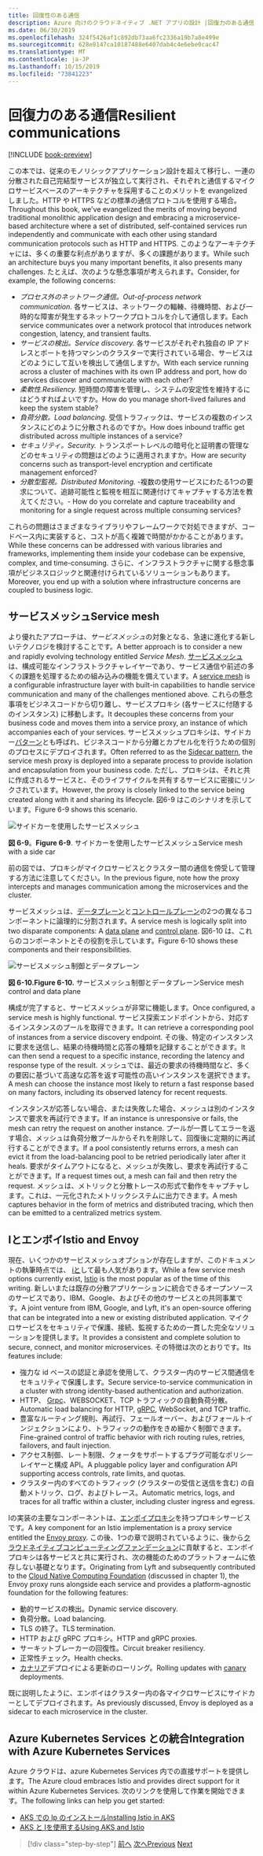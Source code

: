 ```yaml
---
title: 回復性のある通信
description: Azure 向けのクラウドネイティブ .NET アプリの設計 |回復力のある通信
ms.date: 06/30/2019
ms.openlocfilehash: 324f5426af1c892db73aa6fc2336a19b7a8e499e
ms.sourcegitcommit: 628e8147ca10187488e6407dab4c4e6ebe0cac47
ms.translationtype: MT
ms.contentlocale: ja-JP
ms.lasthandoff: 10/15/2019
ms.locfileid: "73841223"
---
```

# <a name="resilient-communications"></a><span data-ttu-id="873bd-103">回復力のある通信</span><span class="sxs-lookup"><span data-stu-id="873bd-103">Resilient communications</span></span>

[!INCLUDE [book-preview](../../../includes/book-preview.md)]

<span data-ttu-id="873bd-104">この本では、従来のモノリシックアプリケーション設計を超えて移行し、一連の分散された自己完結型サービスが独立して実行され、それぞれと通信するマイクロサービスベースのアーキテクチャを採用することのメリットを evangelized しました。HTTP や HTTPS などの標準の通信プロトコルを使用する場合。</span><span class="sxs-lookup"><span data-stu-id="873bd-104">Throughout this book, we've evangelized the merits of moving beyond traditional monolithic application design and embracing a microservice-based architecture where a set of distributed, self-contained services run independently and communicate with each other using standard communication protocols such as HTTP and HTTPS.</span></span> <span data-ttu-id="873bd-105">このようなアーキテクチャには、多くの重要な利点がありますが、多くの課題があります。</span><span class="sxs-lookup"><span data-stu-id="873bd-105">While such an architecture buys you many important benefits, it also presents many challenges.</span></span> <span data-ttu-id="873bd-106">たとえば、次のような懸念事項が考えられます。</span><span class="sxs-lookup"><span data-stu-id="873bd-106">Consider, for example, the following concerns:</span></span>

- <span data-ttu-id="873bd-107">*プロセス外のネットワーク通信。*</span><span class="sxs-lookup"><span data-stu-id="873bd-107">*Out-of-process network communication.*</span></span> <span data-ttu-id="873bd-108">各サービスは、ネットワークの輻輳、待機時間、および一時的な障害が発生するネットワークプロトコルを介して通信します。</span><span class="sxs-lookup"><span data-stu-id="873bd-108">Each service communicates over a network protocol that introduces network congestion, latency, and transient faults.</span></span>
- <span data-ttu-id="873bd-109">*サービスの検出。*</span><span class="sxs-lookup"><span data-stu-id="873bd-109">*Service discovery.*</span></span> <span data-ttu-id="873bd-110">各サービスがそれぞれ独自の IP アドレスとポートを持つマシンのクラスターで実行されている場合、サービスはどのようにして互いを検出して通信しますか。</span><span class="sxs-lookup"><span data-stu-id="873bd-110">With each service running across a cluster of machines with its own IP address and port, how do services discover and communicate with each other?</span></span>
- <span data-ttu-id="873bd-111">*柔軟性.*</span><span class="sxs-lookup"><span data-stu-id="873bd-111">*Resiliency.*</span></span> <span data-ttu-id="873bd-112">短時間の障害を管理し、システムの安定性を維持するにはどうすればよいですか。</span><span class="sxs-lookup"><span data-stu-id="873bd-112">How do you manage short-lived failures and keep the system stable?</span></span>
- <span data-ttu-id="873bd-113">*負荷分散。*</span><span class="sxs-lookup"><span data-stu-id="873bd-113">*Load balancing.*</span></span> <span data-ttu-id="873bd-114">受信トラフィックは、サービスの複数のインスタンスにどのように分散されるのですか。</span><span class="sxs-lookup"><span data-stu-id="873bd-114">How does inbound traffic get distributed across multiple instances of a service?</span></span>
- <span data-ttu-id="873bd-115">*セキュリティ。*</span><span class="sxs-lookup"><span data-stu-id="873bd-115">*Security.*</span></span> <span data-ttu-id="873bd-116">トランスポートレベルの暗号化と証明書の管理などのセキュリティの問題はどのように適用されますか。</span><span class="sxs-lookup"><span data-stu-id="873bd-116">How are security concerns such as transport-level encryption and certificate management enforced?</span></span>
- <span data-ttu-id="873bd-117">*分散型監視。*</span><span class="sxs-lookup"><span data-stu-id="873bd-117">*Distributed Monitoring.*</span></span> <span data-ttu-id="873bd-118">-複数の使用サービスにわたる1つの要求について、追跡可能性と監視を相互に関連付けてキャプチャする方法を教えてください。</span><span class="sxs-lookup"><span data-stu-id="873bd-118">- How do you correlate and capture traceability and monitoring for a single request across multiple consuming services?</span></span>

<span data-ttu-id="873bd-119">これらの問題はさまざまなライブラリやフレームワークで対処できますが、コードベース内に実装すると、コストが高く複雑で時間がかかることがあります。</span><span class="sxs-lookup"><span data-stu-id="873bd-119">While these concerns can be addressed with various libraries and frameworks, implementing them inside your codebase can be expensive, complex, and time-consuming.</span></span> <span data-ttu-id="873bd-120">さらに、インフラストラクチャに関する懸念事項がビジネスロジックと関連付けられているソリューションもあります。</span><span class="sxs-lookup"><span data-stu-id="873bd-120">Moreover, you end up with a solution where infrastructure concerns are coupled to business logic.</span></span>

## <a name="service-mesh"></a><span data-ttu-id="873bd-121">サービスメッシュ</span><span class="sxs-lookup"><span data-stu-id="873bd-121">Service mesh</span></span>

<span data-ttu-id="873bd-122">より優れたアプローチは、*サービスメッシュ*の対象となる、急速に進化する新しいテクノロジを検討することです。</span><span class="sxs-lookup"><span data-stu-id="873bd-122">A better approach is to consider a new and rapidly evolving technology entitled *Service Mesh*.</span></span> <span data-ttu-id="873bd-123">[サービスメッシュ](https://www.nginx.com/blog/what-is-a-service-mesh/)は、構成可能なインフラストラクチャレイヤーであり、サービス通信や前述の多くの課題を処理するための組み込みの機能を備えています。</span><span class="sxs-lookup"><span data-stu-id="873bd-123">A [service mesh](https://www.nginx.com/blog/what-is-a-service-mesh/) is a configurable infrastructure layer with built-in capabilities to handle service communication and many of the challenges mentioned above.</span></span> <span data-ttu-id="873bd-124">これらの懸念事項をビジネスコードから切り離し、サービスプロキシ (各サービスに付随するのインスタンス) に移動します。</span><span class="sxs-lookup"><span data-stu-id="873bd-124">It decouples these concerns from your business code and moves them into a service proxy, an instance of which accompanies each of your services.</span></span> <span data-ttu-id="873bd-125">サービスメッシュプロキシは、サイドカー[パターン](https://docs.microsoft.com/azure/architecture/patterns/sidecar)とも呼ばれ、ビジネスコードから分離とカプセル化を行うための個別のプロセスにデプロイされます。</span><span class="sxs-lookup"><span data-stu-id="873bd-125">Often referred to as the [Sidecar pattern](https://docs.microsoft.com/azure/architecture/patterns/sidecar), the service mesh proxy is deployed into a separate process to provide isolation and encapsulation from your business code.</span></span> <span data-ttu-id="873bd-126">ただし、プロキシは、それと共に作成されるサービスと、そのライフサイクルを共有するサービスに密接にリンクされています。</span><span class="sxs-lookup"><span data-stu-id="873bd-126">However, the proxy is closely linked to the service being created along with it and sharing its lifecycle.</span></span> <span data-ttu-id="873bd-127">図6-9 はこのシナリオを示しています。</span><span class="sxs-lookup"><span data-stu-id="873bd-127">Figure 6-9 shows this scenario.</span></span>

![サイドカーを使用したサービスメッシュ](./media/service-mesh-with-side-car.png)

<span data-ttu-id="873bd-129">**図 6-9**。</span><span class="sxs-lookup"><span data-stu-id="873bd-129">**Figure 6-9**.</span></span> <span data-ttu-id="873bd-130">サイドカーを使用したサービスメッシュ</span><span class="sxs-lookup"><span data-stu-id="873bd-130">Service mesh with a side car</span></span>

<span data-ttu-id="873bd-131">前の図では、プロキシがマイクロサービスとクラスター間の通信を傍受して管理する方法に注意してください。</span><span class="sxs-lookup"><span data-stu-id="873bd-131">In the previous figure, note how the proxy intercepts and manages communication among the microservices and the cluster.</span></span>

<span data-ttu-id="873bd-132">サービスメッシュは、[データプレーン](https://blog.envoyproxy.io/service-mesh-data-plane-vs-control-plane-2774e720f7fc)と[コントロールプレーン](https://blog.envoyproxy.io/service-mesh-data-plane-vs-control-plane-2774e720f7fc)の2つの異なるコンポーネントに論理的に分割されます。</span><span class="sxs-lookup"><span data-stu-id="873bd-132">A service mesh is logically split into two disparate components: A [data plane](https://blog.envoyproxy.io/service-mesh-data-plane-vs-control-plane-2774e720f7fc) and [control plane](https://blog.envoyproxy.io/service-mesh-data-plane-vs-control-plane-2774e720f7fc).</span></span> <span data-ttu-id="873bd-133">図6-10 は、これらのコンポーネントとその役割を示しています。</span><span class="sxs-lookup"><span data-stu-id="873bd-133">Figure 6-10 shows these components and their responsibilities.</span></span>

![サービスメッシュ制御とデータプレーン](./media/istio-control-and-data-plane.png)

<span data-ttu-id="873bd-135">**図 6-10.**</span><span class="sxs-lookup"><span data-stu-id="873bd-135">**Figure 6-10.**</span></span> <span data-ttu-id="873bd-136">サービスメッシュ制御とデータプレーン</span><span class="sxs-lookup"><span data-stu-id="873bd-136">Service mesh control and data plane</span></span>

<span data-ttu-id="873bd-137">構成が完了すると、サービスメッシュが非常に機能します。</span><span class="sxs-lookup"><span data-stu-id="873bd-137">Once configured, a service mesh is highly functional.</span></span> <span data-ttu-id="873bd-138">サービス探索エンドポイントから、対応するインスタンスのプールを取得できます。</span><span class="sxs-lookup"><span data-stu-id="873bd-138">It can retrieve a corresponding pool of instances from a service discovery endpoint.</span></span> <span data-ttu-id="873bd-139">その後、特定のインスタンスに要求を送信し、結果の待機時間と応答の種類を記録することができます。</span><span class="sxs-lookup"><span data-stu-id="873bd-139">It can then send a request to a specific instance, recording the latency and response type of the result.</span></span> <span data-ttu-id="873bd-140">メッシュでは、最近の要求の待機時間など、多くの要因に基づいて高速な応答を返す可能性の高いインスタンスを選択できます。</span><span class="sxs-lookup"><span data-stu-id="873bd-140">A mesh can choose the instance most likely to return a fast response based on many factors, including its observed latency for recent requests.</span></span>

<span data-ttu-id="873bd-141">インスタンスが応答しない場合、または失敗した場合、メッシュは別のインスタンスで要求を再試行できます。</span><span class="sxs-lookup"><span data-stu-id="873bd-141">If an instance is unresponsive or fails, the mesh can retry the request on another instance.</span></span> <span data-ttu-id="873bd-142">プールが一貫してエラーを返す場合、メッシュは負荷分散プールからそれを削除して、回復後に定期的に再試行することができます。</span><span class="sxs-lookup"><span data-stu-id="873bd-142">If a pool consistently returns errors, a mesh can evict it from the load-balancing pool to be retried periodically later after it heals.</span></span> <span data-ttu-id="873bd-143">要求がタイムアウトになると、メッシュが失敗し、要求を再試行することができます。</span><span class="sxs-lookup"><span data-stu-id="873bd-143">If a request times out, a mesh can fail and then retry the request.</span></span> <span data-ttu-id="873bd-144">メッシュは、メトリックと分散トレースの形式で動作をキャプチャします。これは、一元化されたメトリックシステムに出力できます。</span><span class="sxs-lookup"><span data-stu-id="873bd-144">A mesh captures behavior in the form of metrics and distributed tracing, which then can be emitted to a centralized metrics system.</span></span>

## <a name="istio-and-envoy"></a><span data-ttu-id="873bd-145">Iとエンボイ</span><span class="sxs-lookup"><span data-stu-id="873bd-145">Istio and Envoy</span></span>

<span data-ttu-id="873bd-146">現在、いくつかのサービスメッシュオプションが存在しますが、このドキュメントの執筆時点では、 [iと](https://istio.io/docs/concepts/what-is-istio/)して最も人気があります。</span><span class="sxs-lookup"><span data-stu-id="873bd-146">While a few service mesh options currently exist, [Istio](https://istio.io/docs/concepts/what-is-istio/) is the most popular as of the time of this writing.</span></span> <span data-ttu-id="873bd-147">新しいまたは既存の分散アプリケーションに統合できるオープンソースのサービスであり、IBM、Google、およびその他のサービスとの共同事業です。</span><span class="sxs-lookup"><span data-stu-id="873bd-147">A joint venture from IBM, Google, and Lyft, it's an open-source offering that can be integrated into a new or existing distributed application.</span></span> <span data-ttu-id="873bd-148">マイクロサービスをセキュリティで保護、接続、監視するための一貫した完全なソリューションを提供します。</span><span class="sxs-lookup"><span data-stu-id="873bd-148">It provides a consistent and complete solution to secure, connect, and monitor microservices.</span></span> <span data-ttu-id="873bd-149">その特徴は次のとおりです。</span><span class="sxs-lookup"><span data-stu-id="873bd-149">Its features include:</span></span>

- <span data-ttu-id="873bd-150">強力な id ベースの認証と承認を使用して、クラスター内のサービス間通信をセキュリティで保護します。</span><span class="sxs-lookup"><span data-stu-id="873bd-150">Secure service-to-service communication in a cluster with strong identity-based authentication and authorization.</span></span>
- <span data-ttu-id="873bd-151">HTTP、 [Grpc](https://grpc.io/)、WEBSOCKET、TCP トラフィックの自動負荷分散。</span><span class="sxs-lookup"><span data-stu-id="873bd-151">Automatic load balancing for HTTP, [gRPC](https://grpc.io/), WebSocket, and TCP traffic.</span></span>
- <span data-ttu-id="873bd-152">豊富なルーティング規則、再試行、フェールオーバー、およびフォールトインジェクションにより、トラフィックの動作をきめ細かく制御できます。</span><span class="sxs-lookup"><span data-stu-id="873bd-152">Fine-grained control of traffic behavior with rich routing rules, retries, failovers, and fault injection.</span></span>
- <span data-ttu-id="873bd-153">アクセス制御、レート制限、クォータをサポートするプラグ可能なポリシーレイヤーと構成 API。</span><span class="sxs-lookup"><span data-stu-id="873bd-153">A pluggable policy layer and configuration API supporting access controls, rate limits, and quotas.</span></span>
- <span data-ttu-id="873bd-154">クラスター内のすべてのトラフィック (クラスターの受信と送信を含む) の自動メトリック、ログ、およびトレース。</span><span class="sxs-lookup"><span data-stu-id="873bd-154">Automatic metrics, logs, and traces for all traffic within a cluster, including cluster ingress and egress.</span></span>

<span data-ttu-id="873bd-155">Iの実装の主要なコンポーネントは、[エンボイプロキシ](https://www.envoyproxy.io/docs/envoy/latest/intro/what_is_envoy)を持つプロキシサービスです。</span><span class="sxs-lookup"><span data-stu-id="873bd-155">A key component for an Istio implementation is a proxy service entitled the [Envoy proxy](https://www.envoyproxy.io/docs/envoy/latest/intro/what_is_envoy).</span></span> <span data-ttu-id="873bd-156">この後、1つの章で説明されているように、後から[クラウドネイティブコンピューティングファンデーション](https://www.cncf.io/)に貢献すると、エンボイプロキシは各サービスと共に実行され、次の機能のためのプラットフォームに依存しない基礎となります。</span><span class="sxs-lookup"><span data-stu-id="873bd-156">Originating from Lyft and subsequently contributed to the [Cloud Native Computing Foundation](https://www.cncf.io/) (discussed in chapter 1), the Envoy proxy runs alongside each service and provides a platform-agnostic foundation for the following features:</span></span>

- <span data-ttu-id="873bd-157">動的サービスの検出。</span><span class="sxs-lookup"><span data-stu-id="873bd-157">Dynamic service discovery.</span></span>
- <span data-ttu-id="873bd-158">負荷分散。</span><span class="sxs-lookup"><span data-stu-id="873bd-158">Load balancing.</span></span>
- <span data-ttu-id="873bd-159">TLS の終了。</span><span class="sxs-lookup"><span data-stu-id="873bd-159">TLS termination.</span></span>
- <span data-ttu-id="873bd-160">HTTP および gRPC プロキシ。</span><span class="sxs-lookup"><span data-stu-id="873bd-160">HTTP and gRPC proxies.</span></span>
- <span data-ttu-id="873bd-161">サーキットブレーカーの回復性。</span><span class="sxs-lookup"><span data-stu-id="873bd-161">Circuit breaker resiliency.</span></span>
- <span data-ttu-id="873bd-162">正常性チェック。</span><span class="sxs-lookup"><span data-stu-id="873bd-162">Health checks.</span></span>
- <span data-ttu-id="873bd-163">[カナリア](https://martinfowler.com/bliki/CanaryRelease.html)デプロイによる更新のローリング。</span><span class="sxs-lookup"><span data-stu-id="873bd-163">Rolling updates with [canary](https://martinfowler.com/bliki/CanaryRelease.html) deployments.</span></span>

<span data-ttu-id="873bd-164">既に説明したように、エンボイはクラスター内の各マイクロサービスにサイドカーとしてデプロイされます。</span><span class="sxs-lookup"><span data-stu-id="873bd-164">As previously discussed, Envoy is deployed as a sidecar to each microservice in the cluster.</span></span>

## <a name="integration-with-azure-kubernetes-services"></a><span data-ttu-id="873bd-165">Azure Kubernetes Services との統合</span><span class="sxs-lookup"><span data-stu-id="873bd-165">Integration with Azure Kubernetes Services</span></span>

<span data-ttu-id="873bd-166">Azure クラウドは、azure Kubernetes Services 内での直接サポートを提供します。</span><span class="sxs-lookup"><span data-stu-id="873bd-166">The Azure cloud embraces Istio and provides direct support for it within Azure Kubernetes Services.</span></span> <span data-ttu-id="873bd-167">次のリンクを使用して作業を開始できます。</span><span class="sxs-lookup"><span data-stu-id="873bd-167">The following links can help you get started:</span></span>

- [<span data-ttu-id="873bd-168">AKS での Ip のインストール</span><span class="sxs-lookup"><span data-stu-id="873bd-168">Installing Istio in AKS</span></span>](https://docs.microsoft.com/azure/aks/istio-install)
- [<span data-ttu-id="873bd-169">AKS と Iを使用する</span><span class="sxs-lookup"><span data-stu-id="873bd-169">Using AKS and Istio</span></span>](https://docs.microsoft.com/azure/aks/istio-scenario-routing)

>[!div class="step-by-step"]
><span data-ttu-id="873bd-170">[前へ](infrastructure-resiliency-azure.md)
>[次へ](monitoring-health.md)</span><span class="sxs-lookup"><span data-stu-id="873bd-170">[Previous](infrastructure-resiliency-azure.md)
[Next](monitoring-health.md)</span></span>
